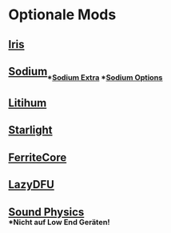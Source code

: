 # **Optionale Mods**

## [Iris](https://cdn.modrinth.com/data/YL57xq9U/versions/py8Wa69O/iris-mc1.19.3-1.4.6.jar)
## [Sodium](https://cdn.modrinth.com/data/AANobbMI/versions/Nr39FOaS/sodium-fabric-mc1.19.3-0.4.6%2Bbuild.20.jar)<sub><sub>*[Sodium Extra](https://cdn.modrinth.com/data/PtjYWJkn/versions/r5w0P2Aa/sodium-extra-0.4.15%2Bmc1.19.3-build.86.jar) *[Sodium Options](https://cdn.modrinth.com/data/Bh37bMuy/versions/hkSQ9RqT/reeses_sodium_options-1.4.9%2Bmc1.19.2-build.67.jar)</sup></sub>
## [Litihum](https://cdn.modrinth.com/data/gvQqBUqZ/versions/XS6vJwop/lithium-fabric-mc1.19.3-0.10.4.jar)
## [Starlight](https://cdn.modrinth.com/data/H8CaAYZC/versions/1.1.1%2B1.19/starlight-1.1.1%2Bfabric.ae22326.jar)
## [FerriteCore](https://cdn.modrinth.com/data/uXXizFIs/versions/GHcKib6J/ferritecore-5.1.0-fabric.jar)
## [LazyDFU](https://cdn.modrinth.com/data/hvFnDODi/versions/0.1.3/lazydfu-0.1.3.jar)


## [Sound Physics](https://cdn.modrinth.com/data/qyVF9oeo/versions/vugO7mNF/soundphysics-fabric-1.19.3-1.1.0.jar)</br><sub><sup>*Nicht auf Low End Geräten!</sub></sup>